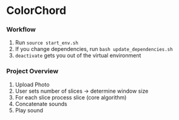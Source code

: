 # ColorChord

### Workflow
1. Run `source start_env.sh`
2. If you change dependencies, run `bash update_dependencies.sh`
3. `deactivate` gets you out of the virtual environment

### Project Overview
1. Upload Photo
2. User sets number of slices -> determine window size
3. For each slice process slice (core algorithm)
4. Concatenate sounds
5. Play sound
